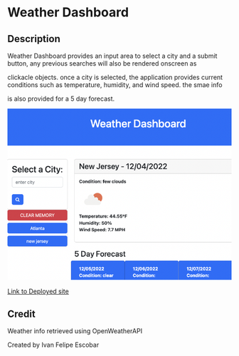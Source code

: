 # Weather Dashboard

## Description

Weather Dashboard provides an input area to select a city and a submit button, any previous searches will also be rendered onscreen as

clickacle objects. once a city is selected, the application provides current conditions such as temperature, humidity, and wind speed. the smae info 

is also provided for a 5 day forecast.


![Deployed site screenshot](./assets/images/Screen%20Shot%202022-12-04%20at%203.07.59%20PM.png)

[Link to Deployed site](https://ivanfelipeescobar.github.io/Weather-Dashboard/)

## Credit

Weather info retrieved using OpenWeatherAPI

Created by Ivan Felipe Escobar